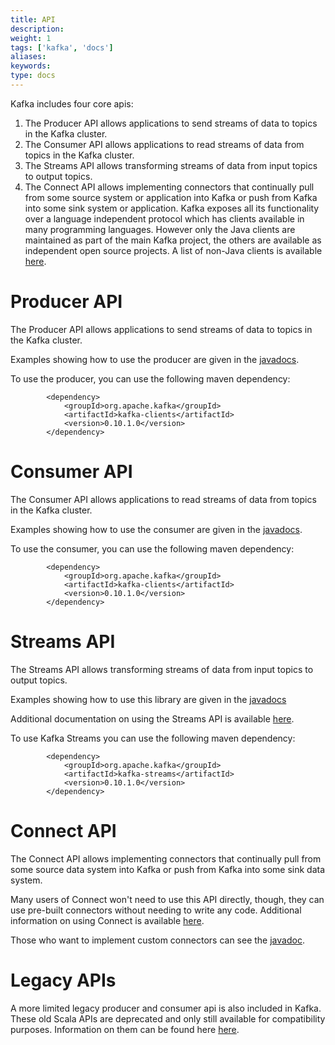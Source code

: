 ```yaml
---
title: API
description: 
weight: 1
tags: ['kafka', 'docs']
aliases: 
keywords: 
type: docs
---
```


Kafka includes four core apis: 

  1. The Producer API allows applications to send streams of data to topics in the Kafka cluster. 
  2. The Consumer API allows applications to read streams of data from topics in the Kafka cluster. 
  3. The Streams API allows transforming streams of data from input topics to output topics. 
  4. The Connect API allows implementing connectors that continually pull from some source system or application into Kafka or push from Kafka into some sink system or application. 
Kafka exposes all its functionality over a language independent protocol which has clients available in many programming languages. However only the Java clients are maintained as part of the main Kafka project, the others are available as independent open source projects. A list of non-Java clients is available [here](https://cwiki.apache.org/confluence/display/KAFKA/Clients). 

# Producer API

The Producer API allows applications to send streams of data to topics in the Kafka cluster. 

Examples showing how to use the producer are given in the [javadocs](/static/0101/javadoc/index.html?org/apache/kafka/clients/producer/KafkaProducer.html "Kafka 0.10.1 Javadoc"). 

To use the producer, you can use the following maven dependency: 
    
    
    		<dependency>
    			<groupId>org.apache.kafka</groupId>
    			<artifactId>kafka-clients</artifactId>
    			<version>0.10.1.0</version>
    		</dependency>
    	

# Consumer API

The Consumer API allows applications to read streams of data from topics in the Kafka cluster. 

Examples showing how to use the consumer are given in the [javadocs](/static/0101/javadoc/index.html?org/apache/kafka/clients/consumer/KafkaConsumer.html "Kafka 0.10.1 Javadoc"). 

To use the consumer, you can use the following maven dependency: 
    
    
    		<dependency>
    			<groupId>org.apache.kafka</groupId>
    			<artifactId>kafka-clients</artifactId>
    			<version>0.10.1.0</version>
    		</dependency>
    	

# Streams API

The Streams API allows transforming streams of data from input topics to output topics. 

Examples showing how to use this library are given in the [javadocs](/static/0101/javadoc/index.html?org/apache/kafka/streams/KafkaStreams.html "Kafka 0.10.1 Javadoc")

Additional documentation on using the Streams API is available [here](/documentation.html#streams). 

To use Kafka Streams you can use the following maven dependency: 
    
    
    		<dependency>
    			<groupId>org.apache.kafka</groupId>
    			<artifactId>kafka-streams</artifactId>
    			<version>0.10.1.0</version>
    		</dependency>
    	

# Connect API

The Connect API allows implementing connectors that continually pull from some source data system into Kafka or push from Kafka into some sink data system. 

Many users of Connect won't need to use this API directly, though, they can use pre-built connectors without needing to write any code. Additional information on using Connect is available [here](/documentation.html#connect). 

Those who want to implement custom connectors can see the [javadoc](/static/0101/javadoc/index.html?org/apache/kafka/connect "Kafka 0.10.1 Javadoc"). 

# Legacy APIs

A more limited legacy producer and consumer api is also included in Kafka. These old Scala APIs are deprecated and only still available for compatibility purposes. Information on them can be found here [ here](/081/documentation.html#producerapi "Kafka 0.8.1 Docs"). 
